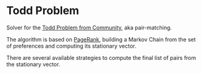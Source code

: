 # Todd Problem

Solver for the [Todd Problem from Community](https://www.youtube.com/watch?v=RWgAssjbgqw), aka pair-matching.

The algorithm is based on [PageRank](https://en.wikipedia.org/wiki/PageRank), building a Markov Chain from the set of preferences and computing its stationary vector.

There are several available strategies to compute the final list of pairs from the stationary vector. 

